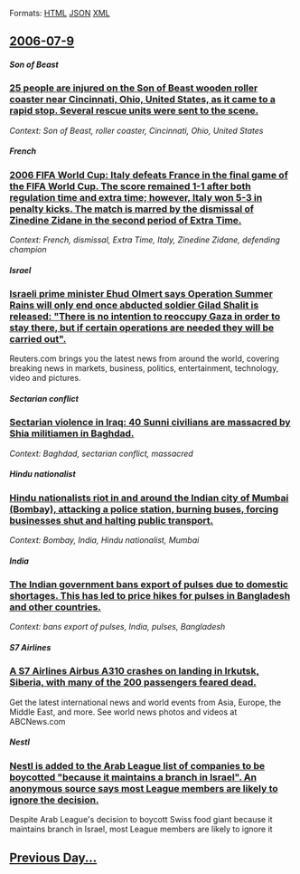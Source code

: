 
Formats: [HTML](2006/07/9/index.html)  [JSON](2006/07/9/index.json)  [XML](2006/07/9/index.xml)  

## [2006-07-9](/news/2006/07/9/index.md)

##### Son of Beast
### [ 25 people are injured on the Son of Beast wooden roller coaster near Cincinnati, Ohio, United States, as it came to a rapid stop. Several rescue units were sent to the scene. ](/news/2006/07/9/25-people-are-injured-on-the-son-of-beast-wooden-roller-coaster-near-cincinnati-ohio-united-states-as-it-came-to-a-rapid-stop-several-r.md)
_Context: Son of Beast, roller coaster, Cincinnati, Ohio, United States_

##### French
### [ 2006 FIFA World Cup: Italy defeats France in the final game of the FIFA World Cup. The score remained 1-1 after both regulation time and extra time; however, Italy won 5-3 in penalty kicks. The match is marred by the dismissal of Zinedine Zidane in the second period of Extra Time. ](/news/2006/07/9/2006-fifa-world-cup-italy-defeats-france-in-the-final-game-of-the-fifa-world-cup-the-score-remained-1-1-after-both-regulation-time-and-ex.md)
_Context: French, dismissal, Extra Time, Italy, Zinedine Zidane, defending champion_

##### Israel
### [ Israeli prime minister Ehud Olmert says Operation Summer Rains will only end once abducted soldier Gilad Shalit is released: "There is no intention to reoccupy Gaza in order to stay there, but if certain operations are needed they will be carried out". ](/news/2006/07/9/israeli-prime-minister-ehud-olmert-says-operation-summer-rains-will-only-end-once-abducted-soldier-gilad-shalit-is-released-there-is-no-i.md)
Reuters.com brings you the latest news from around the world, covering breaking news in markets, business, politics, entertainment, technology, video and pictures.

##### Sectarian conflict
### [ Sectarian violence in Iraq: 40 Sunni civilians are massacred by Shia militiamen in Baghdad. ](/news/2006/07/9/sectarian-violence-in-iraq-40-sunni-civilians-are-massacred-by-shia-militiamen-in-baghdad.md)
_Context: Baghdad, sectarian conflict, massacred_

##### Hindu nationalist
### [ Hindu nationalists riot in and around the Indian city of Mumbai (Bombay), attacking a police station, burning buses, forcing businesses shut and halting public transport. ](/news/2006/07/9/hindu-nationalists-riot-in-and-around-the-indian-city-of-mumbai-bombay-attacking-a-police-station-burning-buses-forcing-businesses-shu.md)
_Context: Bombay, India, Hindu nationalist, Mumbai_

##### India
### [ The Indian government bans export of pulses due to domestic shortages. This has led to price hikes for pulses in Bangladesh and other countries. ](/news/2006/07/9/the-indian-government-bans-export-of-pulses-due-to-domestic-shortages-this-has-led-to-price-hikes-for-pulses-in-bangladesh-and-other-count.md)
_Context: bans export of pulses, India, pulses, Bangladesh_

##### S7 Airlines
### [ A S7 Airlines Airbus A310 crashes on landing in Irkutsk, Siberia, with many of the 200 passengers feared dead. ](/news/2006/07/9/a-s7-airlines-airbus-a310-crashes-on-landing-in-irkutsk-siberia-with-many-of-the-200-passengers-feared-dead.md)
Get the latest international news and world events from Asia, Europe, the Middle East, and more. See world news photos and videos at ABCNews.com

##### Nestl
### [ Nestl is added to the Arab League list of companies to be boycotted "because it maintains a branch in Israel". An anonymous source says most League members are likely to ignore the decision. ](/news/2006/07/9/nestle-is-added-to-the-arab-league-list-of-companies-to-be-boycotted-because-it-maintains-a-branch-in-israel-an-anonymous-source-says-mo.md)
Despite Arab League&#39;s decision to boycott Swiss food giant because it maintains branch in Israel, most League members are likely to ignore it 

## [Previous Day...](/news/2006/07/8/index.md)

